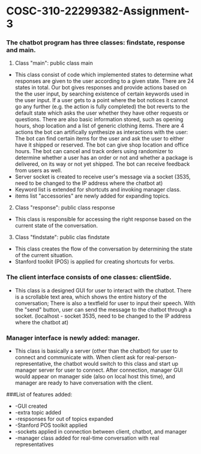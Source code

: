 # COSC-310-22299382-Assignment-3

### The chatbot program has three classes: findstate, response and main.
1. Class "main": public class main
* This class consist of code which implemented states to determine what responses are given to the user according to a given state. There are 24 states in total. Our bot gives responses and provide actions based on the the user input, by searching existence of certain keywords used in the user input. If a user gets to a point where the bot notices it cannot go any further (e.g. the action is fully completed) the bot reverts to the default state which asks the user whether they have other requests or questions. There are also basic information stored, such as opening hours, shop location and a list of generic clothing items. There are 4 actions the bot can artifically synthesize as interactions with the user: The bot can find certain items for the user and ask the user to either have it shipped or reserved. The bot can give shop location and office hours. The bot can cancel and track orders using randomizer to determine whether a user has an order or not and whether a package is delivered, on its way or not yet shipped. The bot can receive feedback from users as well.
* Server socket is created to receive user's message via a socket (3535, need to be changed to the IP address where the chatbot at)
* Keyword list is extended for shortcuts and invoking manager class.
* items list "accessories" are newly added for expanding topics.
2. Class "response": public class response
* This class is responsible for accessing the right response based on the current state of the conversation.
3. Class "findstate": public clas findstate
* This class creates the flow of the conversation by determining the state of the current situation.
* Stanford toolkit (POS) is applied for creating shortcuts for verbs.
### The client interface consists of one classes: clientSide.
* This class is a designed GUI for user to interact with the chatbot. There is a scrollable text area, which shows the entire history of the conversation; There is also a textfield for user to input their speech. With the "send" button, user can send the message to the chatbot through a socket. (localhost - socket 3535, need to be changed to the IP address where the chatbot at)
### Manager interface is newly added: manager.
* This class is basically a server (other than the chatbot) for user to connect and communicate with. When client ask for real-person-representative, the chatbot would switch to this class and start up manager server for user to connect. After connection, manager GUI would appear on manager side (also on local host this time), and manager are ready to have conversation with the client.

###List of features added:
* -GUI created
* -extra topic added
* -respsonses for out of topics expanded
* -Stanford POS toolkit applied
* -sockets applied in connection between client, chatbot, and manager
* -manager class added for real-time conversation with real representatives
